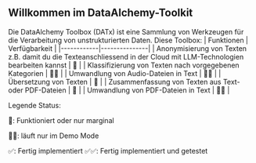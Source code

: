 ## Willkommen im DataAlchemy-Toolkit

Die DataAlchemy Toolbox (DATx) ist eine Sammlung von Werkzeugen für die Verarbeitung von unstrukturierten Daten. Diese Toolbox:
| Funktionen | Verfügbarkeit |
|------------|---------------|
| Anonymisierung von Texten z.B. damit du die Texteanschliessend in der Cloud mit LLM-Technologien bearbeiten kannst | 🚧 |
| Klassifizierung von Texten nach vorgegebenen Kategorien | 🚧✅ |
| Umwandlung von Audio-Dateien in Text | 🚧✅ |
| Übersetzung von Texten | 🚧 |
| Zusammenfassung von Texten aus Text- oder PDF-Dateien | 🚧 |
| Umwandlung von PDF-Dateien in Text | 🚧✅ |


Legende Status:

🚧: Funktioniert oder nur marginal

🚧✅: läuft nur im Demo Mode

✅: Fertig implementiert
✅✅: Fertig implementiert und getestet
